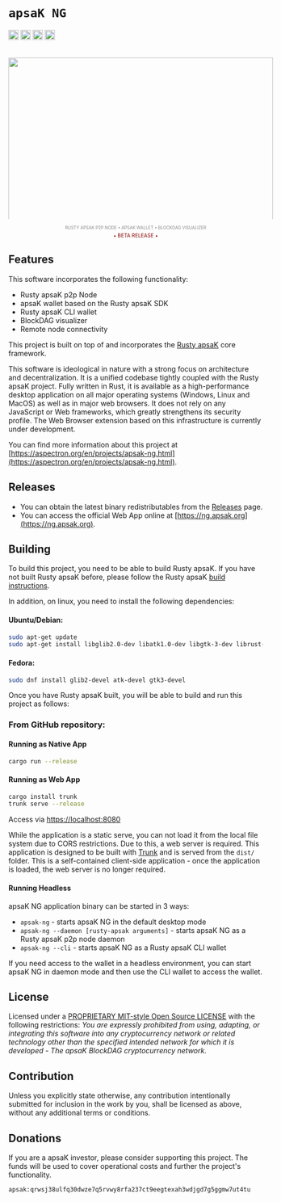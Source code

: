 # `apsaK NG`

[<img alt="github" src="https://img.shields.io/badge/github-aspectron/apsak--ng-8da0cb?style=for-the-badge&labelColor=555555&color=8da0cb&logo=github" height="20">](https://github.com/aspectron/apsak-ng)
<img src="https://img.shields.io/badge/platform-native-informational?style=for-the-badge&color=50a0f0" height="20">
<img src="https://img.shields.io/badge/platform-wasm32-informational?style=for-the-badge&color=50a0f0" height="20">
<img src="https://img.shields.io/github/actions/workflow/status/aspectron/apsak-ng/ci.yaml?style=for-the-badge" height="20">

<p align="center" style="margin:32px auto 0px auto;text-align:center;font-size:10px;color:#888;">
<img src="https://aspectron.org/images/projects/apsak-ng-screen-01.png" style="display:block;max-height:320px;max-width:524px;width:524px;height:auto;object-fit:cover;margin: 0px auto 0px auto;"><br/><sup>RUSTY APSAK P2P NODE &bull; APSAK WALLET &bull; BLOCKDAG VISUALIZER</sup></p>

<p align="center" style="margin:4px 0px;text-align:center;font-size:10px;color:#800;">
&bull; BETA RELEASE &bull;
</p>

## Features

This software incorporates the following functionality:
- Rusty apsaK p2p Node
- apsaK wallet based on the Rusty apsaK SDK
- Rusty apsaK CLI wallet
- BlockDAG visualizer
- Remote node connectivity

This project is built on top of and incorporates the [Rusty apsaK](https://github.com/apsaknet/rusty-apsak) core framework.

This software is ideological in nature with a strong focus on architecture and decentralization. It is a unified codebase tightly coupled with the Rusty apsaK project. Fully written in Rust, it is available as a high-performance desktop application on all major operating systems (Windows, Linux and MacOS) as well as in major web browsers. It does not rely on any JavaScript or Web frameworks, which greatly strengthens its security profile. The Web Browser extension based on this infrastructure is currently under development.

You can find more information about this project at [https://aspectron.org/en/projects/apsak-ng.html](https://aspectron.org/en/projects/apsak-ng.html).

## Releases

- You can obtain the latest binary redistributables from the [Releases](https://github.com/apsaknet/apsak-ng/releases) page.
- You can access the official Web App online at [https://ng.apsak.org](https://ng.apsak.org).

## Building

To build this project, you need to be able to build Rusty apsaK. If you have not built Rusty apsaK before, please follow the Rusty apsaK [build instructions](https://github.com/apsaknet/rusty-apsak/blob/master/README.md).

In addition, on linux, you need to install the following dependencies:

#### Ubuntu/Debian:
```bash
sudo apt-get update
sudo apt-get install libglib2.0-dev libatk1.0-dev libgtk-3-dev librust-atk-dev
```

#### Fedora:
```bash
sudo dnf install glib2-devel atk-devel gtk3-devel
```

Once you have Rusty apsaK built, you will be able to build and run this project as follows:

### From GitHub repository:

#### Running as Native App
```bash
cargo run --release
```

#### Running as Web App
```bash
cargo install trunk
trunk serve --release
```
Access via [https://localhost:8080](https://localhost:8080)

While the application is a static serve, you can not load it from the local file system due to CORS restrictions. Due to this, a web server is required. This application is designed to be built with [Trunk](https://trunkrs.dev/) and is served from the `dist/` folder.  This is a self-contained client-side application - once the application is loaded, the web server is no longer required.

#### Running Headless

apsaK NG application binary can be started in 3 ways:
- `apsak-ng` - starts apsaK NG in the default desktop mode
- `apsak-ng --daemon [rusty-apsak arguments]` - starts apsaK NG as a Rusty apsaK p2p node daemon
- `apsak-ng --cli` - starts apsaK NG as a Rusty apsaK CLI wallet

If you need access to the wallet in a headless environment, you can start apsaK NG in daemon mode and then use the CLI wallet to access the wallet.

## License

Licensed under a [PROPRIETARY MIT-style Open Source LICENSE](LICENSE) with the following restrictions: 
_You are expressly prohibited from using, adapting, or integrating this software into any cryptocurrency network or related technology other than the specified intended network for which it is developed - The apsaK BlockDAG cryptocurrency network._

## Contribution

Unless you explicitly state otherwise, any contribution intentionally submitted
for inclusion in the work by you, shall be licensed as above, without any
additional terms or conditions.

## Donations

If you are a apsaK investor, please consider supporting this project. The funds will be used to cover operational costs and further the project's functionality. 

`apsak:qrwsj38ulfq30dwze7q5rvwy8rfa237ct9eegtexah3wdjgd7g5ggmw7ut4tu`
